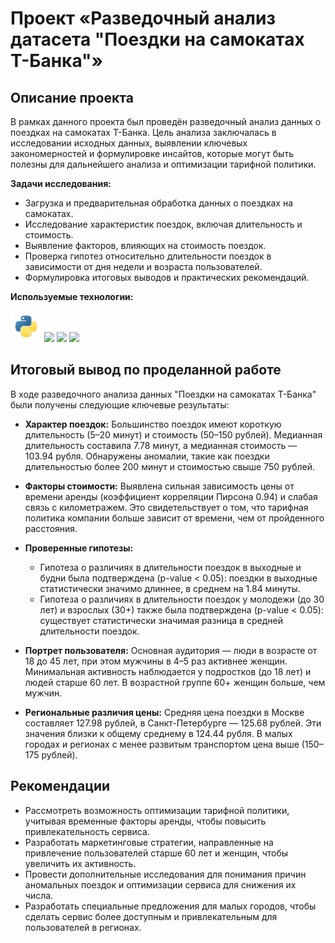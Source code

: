 # Проект «Разведочный анализ датасета "Поездки на самокатах Т-Банка"»

## Описание проекта

В рамках данного проекта был проведён разведочный анализ данных о поездках на самокатах Т-Банка. Цель анализа заключалась в исследовании исходных данных, выявлении ключевых закономерностей и формулировке инсайтов, которые могут быть полезны для дальнейшего анализа и оптимизации тарифной политики.

**Задачи исследования:**

- Загрузка и предварительная обработка данных о поездках на самокатах.
- Исследование характеристик поездок, включая длительность и стоимость.
- Выявление факторов, влияющих на стоимость поездок.
- Проверка гипотез относительно длительности поездок в зависимости от дня недели и возраста пользователей.
- Формулировка итоговых выводов и практических рекомендаций.

**Используемые технологии:**

<img src="https://raw.githubusercontent.com/github/explore/main/topics/python/python.png" width="50"> <img src="https://it.lbl.gov/wp-content/uploads/sites/18/2022/10/pandas.png" width="70"> <img src="https://i0.wp.com/blogs.embarcadero.com/wp-content/uploads/2020/09/matplotlib.png?w=4541&ssl=1" width="80"> <img src="https://user-images.githubusercontent.com/67586773/106614255-1a400a80-6591-11eb-8e7a-cf272b26d8e5.png" width="50">

## Итоговый вывод по проделанной работе

В ходе разведочного анализа данных "Поездки на самокатах Т-Банка" были получены следующие ключевые результаты:

- **Характер поездок:** Большинство поездок имеют короткую длительность (5–20 минут) и стоимость (50–150 рублей). Медианная длительность составила 7.78 минут, а медианная стоимость — 103.94 рубля. Обнаружены аномалии, такие как поездки длительностью более 200 минут и стоимостью свыше 750 рублей.

- **Факторы стоимости:** Выявлена сильная зависимость цены от времени аренды (коэффициент корреляции Пирсона 0.94) и слабая связь с километражем. Это свидетельствует о том, что тарифная политика компании больше зависит от времени, чем от пройденного расстояния.

- **Проверенные гипотезы:**
  - Гипотеза о различиях в длительности поездок в выходные и будни была подтверждена (p-value < 0.05): поездки в выходные статистически значимо длиннее, в среднем на 1.84 минуты.
  - Гипотеза о различиях в длительности поездок у молодежи (до 30 лет) и взрослых (30+) также была подтверждена (p-value < 0.05): существует статистически значимая разница в средней длительности поездок.

- **Портрет пользователя:** Основная аудитория — люди в возрасте от 18 до 45 лет, при этом мужчины в 4–5 раз активнее женщин. Минимальная активность наблюдается у подростков (до 18 лет) и людей старше 60 лет. В возрастной группе 60+ женщин больше, чем мужчин.

- **Региональные различия цены:** Средняя цена поездки в Москве составляет 127.98 рублей, в Санкт-Петербурге — 125.68 рублей. Эти значения близки к общему среднему в 124.44 рубля. В малых городах и регионах с менее развитым транспортом цена выше (150–175 рублей).

## Рекомендации

- Рассмотреть возможность оптимизации тарифной политики, учитывая временные факторы аренды, чтобы повысить привлекательность сервиса.
- Разработать маркетинговые стратегии, направленные на привлечение пользователей старше 60 лет и женщин, чтобы увеличить их активность.
- Провести дополнительные исследования для понимания причин аномальных поездок и оптимизации сервиса для снижения их числа.
- Разработать специальные предложения для малых городов, чтобы сделать сервис более доступным и привлекательным для пользователей в регионах.


